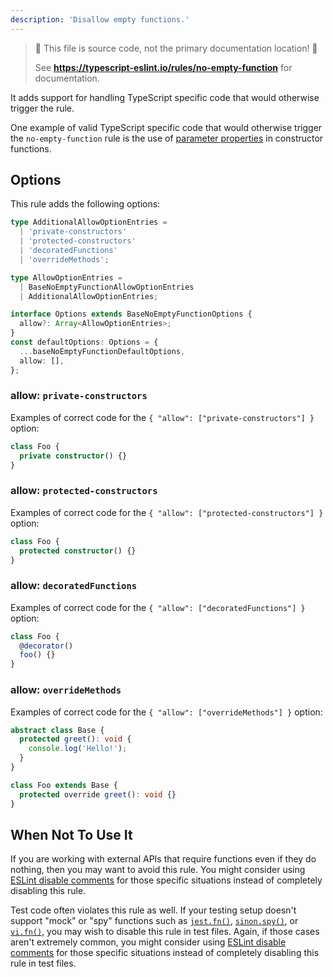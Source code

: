 ```yaml
---
description: 'Disallow empty functions.'
---
```


> 🛑 This file is source code, not the primary documentation location! 🛑
>
> See **https://typescript-eslint.io/rules/no-empty-function** for documentation.

It adds support for handling TypeScript specific code that would otherwise trigger the rule.

One example of valid TypeScript specific code that would otherwise trigger the `no-empty-function` rule is the use of [parameter properties](https://www.typescriptlang.org/docs/handbook/classes.html#parameter-properties) in constructor functions.

## Options

This rule adds the following options:

```ts
type AdditionalAllowOptionEntries =
  | 'private-constructors'
  | 'protected-constructors'
  | 'decoratedFunctions'
  | 'overrideMethods';

type AllowOptionEntries =
  | BaseNoEmptyFunctionAllowOptionEntries
  | AdditionalAllowOptionEntries;

interface Options extends BaseNoEmptyFunctionOptions {
  allow?: Array<AllowOptionEntries>;
}
const defaultOptions: Options = {
  ...baseNoEmptyFunctionDefaultOptions,
  allow: [],
};
```

### allow: `private-constructors`

Examples of correct code for the `{ "allow": ["private-constructors"] }` option:

```ts option='{ "allow": ["private-constructors"] }' showPlaygroundButton
class Foo {
  private constructor() {}
}
```

### allow: `protected-constructors`

Examples of correct code for the `{ "allow": ["protected-constructors"] }` option:

```ts option='{ "allow": ["protected-constructors"] }' showPlaygroundButton
class Foo {
  protected constructor() {}
}
```

### allow: `decoratedFunctions`

Examples of correct code for the `{ "allow": ["decoratedFunctions"] }` option:

```ts option='{ "allow": ["decoratedFunctions"] }' showPlaygroundButton
class Foo {
  @decorator()
  foo() {}
}
```

### allow: `overrideMethods`

Examples of correct code for the `{ "allow": ["overrideMethods"] }` option:

```ts option='{ "allow": ["overrideMethods"] }' showPlaygroundButton
abstract class Base {
  protected greet(): void {
    console.log('Hello!');
  }
}

class Foo extends Base {
  protected override greet(): void {}
}
```

## When Not To Use It

If you are working with external APIs that require functions even if they do nothing, then you may want to avoid this rule.
You might consider using [ESLint disable comments](https://eslint.org/docs/latest/use/configure/rules#using-configuration-comments-1) for those specific situations instead of completely disabling this rule.

Test code often violates this rule as well.
If your testing setup doesn't support "mock" or "spy" functions such as [`jest.fn()`](https://jestjs.io/docs/mock-functions), [`sinon.spy()`](https://sinonjs.org/releases/latest/spies), or [`vi.fn()`](https://vitest.dev/guide/mocking.html), you may wish to disable this rule in test files.
Again, if those cases aren't extremely common, you might consider using [ESLint disable comments](https://eslint.org/docs/latest/use/configure/rules#using-configuration-comments-1) for those specific situations instead of completely disabling this rule in test files.
